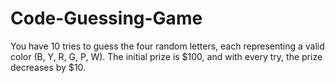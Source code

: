 # Code-Guessing-Game
You have 10 tries to guess the four random letters, each representing a valid color (B, Y, R, G, P, W). The initial prize is $100, and with every try, the prize decreases by $10.

